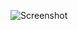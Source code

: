 ![Screenshot](https://github.com/gavrilciunterei/Calculator/blob/master/src/theme/Grabaci%C3%B3n%20de%20pantalla%202021-05-31%20a%20las%2018.10.31.gif)
